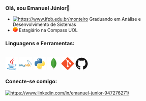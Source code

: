 ### Olá, sou Emanuel Júnior👋

- <a href="https://www.ifpb.edu.br/monteiro " target="blank">
  <img src="https://avatars.githubusercontent.com/u/2523928?s=200&v=4" alt="https://www.ifpb.edu.br/monteiro" width="15" height="15"/></a> Graduando em Análise e Desenvolvimento de Sistemas
- <a href="https://compass.uol/pt/home/" target="blank">
  <img src="https://github.com/dev-for-dev/Jogo-Da-Velha/blob/main/uol.png" alt="https://compass.uol/pt/home/" width="15" height="15"/></a> Estagiário na Compass UOL

<h3 align="left">Linguagens e Ferramentas:</h3>
<div style="display: inline-block width="100%><br>
  <img src="https://raw.githubusercontent.com/devicons/devicon/master/icons/java/java-original.svg" alt="java" width="40" height="40"/>
  <img src="https://raw.githubusercontent.com/devicons/devicon/master/icons/mysql/mysql-original-wordmark.svg" alt="mysql" width="40" height="40"/>
  <img src="https://raw.githubusercontent.com/devicons/devicon/master/icons/python/python-original.svg" alt="python" width="40" height="40"/>
  <img src="https://raw.githubusercontent.com/devicons/devicon/master/icons/mongodb/mongodb-original.svg" alt="mongodb" width="40" height="40"/>
  <img src="https://raw.githubusercontent.com/devicons/devicon/master/icons/git/git-original.svg" alt="git" width="40" height="40"/>
  <img src="https://raw.githubusercontent.com/devicons/devicon/master/icons/github/github-original.svg" alt="github" width="40" height="40"/>
</div>

<h3 align="left">Conecte-se comigo:</h3>
<div align="left">
  <a href="https://www.linkedin.com/in/emanuel-junior-947276271/" target="blank">
  <img align="center" src="https://img.shields.io/badge/LinkedIn-0077B5?style=for-the-badge&logo=linkedin&logoColor=white"       alt="https://www.linkedin.com/in/emanuel-junior-947276271/"/></a>
</div>
